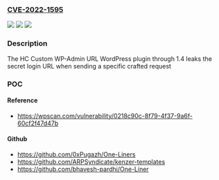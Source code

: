 ### [CVE-2022-1595](https://cve.mitre.org/cgi-bin/cvename.cgi?name=CVE-2022-1595)
![](https://img.shields.io/static/v1?label=Product&message=HC%20Custom%20WP-Admin%20URL&color=blue)
![](https://img.shields.io/static/v1?label=Version&message=1.4%3C%3D%201.4%20&color=brighgreen)
![](https://img.shields.io/static/v1?label=Vulnerability&message=CWE-200%20Information%20Exposure&color=brighgreen)

### Description

The HC Custom WP-Admin URL WordPress plugin through 1.4 leaks the secret login URL when sending a specific crafted request

### POC

#### Reference
- https://wpscan.com/vulnerability/0218c90c-8f79-4f37-9a6f-60cf2f47d47b

#### Github
- https://github.com/0xPugazh/One-Liners
- https://github.com/ARPSyndicate/kenzer-templates
- https://github.com/bhavesh-pardhi/One-Liner

